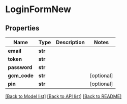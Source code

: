 # LoginFormNew

## Properties
Name | Type | Description | Notes
------------ | ------------- | ------------- | -------------
**email** | **str** |  | 
**token** | **str** |  | 
**password** | **str** |  | 
**gcm_code** | **str** |  | [optional] 
**pin** | **str** |  | [optional] 

[[Back to Model list]](../README.md#documentation-for-models) [[Back to API list]](../README.md#documentation-for-api-endpoints) [[Back to README]](../README.md)


